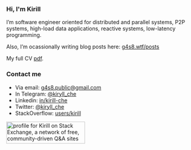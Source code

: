 ### Hi, I'm Kirill

I’m software engineer oriented for distributed and parallel systems, P2P systems, high-load data applications, reactive systems, low-latency programming.

Also, I’m ocassionally writing blog posts here: [g4s8.wtf/posts](https://g4s8.wtf/posts/)

My full CV [pdf](https://g4s8.wtf/cv-kirill-cherniavskiy.pdf).

### Contact me
 - Via email: [g4s8.public@gmail.com](mailto:g4s8.public@gmail.com)
 - In Telegram: [@kiryll_che](https://t.me/kiryll_che)
 - Linkedin: [in/kirill-che]
 - Twitter: [@kiryll_che](https://twitter.com/kiryll_che)
 - StackOverflow: [users/kirill](https://stackoverflow.com/users/1723695/kirill)

[in/kirill-che]: https://www.linkedin.com/in/kirill-che

<a href="https://stackexchange.com/users/1909497"><img src="https://stackexchange.com/users/flair/1909497.png" width="208" height="58" alt="profile for Kirill on Stack Exchange, a network of free, community-driven Q&amp;A sites" title="profile for Kirill on Stack Exchange, a network of free, community-driven Q&amp;A sites"></a>
